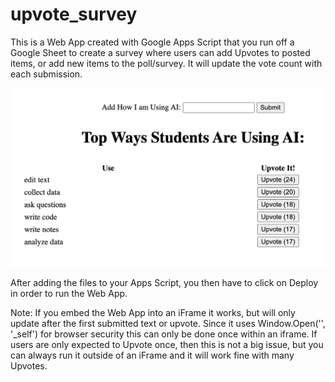 # upvote_survey

This is a Web App created with Google Apps Script that you run off a Google Sheet to create a survey where users can add Upvotes to posted items, or add new items to the poll/survey.  It will update the vote count with each submission. 

![sample](https://github.com/ryanrwatkins/upvote_survey/blob/main/sample_image.png)


After adding the files to your Apps Script, you then have to click on Deploy in order to run the Web App.

Note: If you embed the Web App into an iFrame it works, but will only update after the first submitted text or upvote. Since it uses Window.Open('', '_self') for browser security this can only be done once within an iframe.  If users are only expected to Upvote once, then this is not a big issue, but you can always run it outside of an iFrame and it will work fine with many Upvotes.

